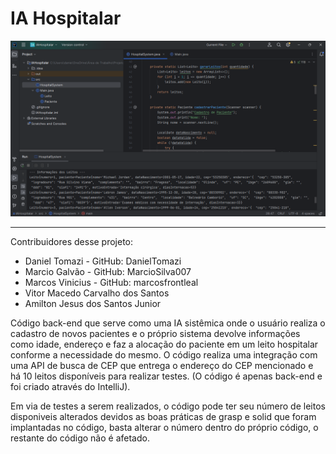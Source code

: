 # IA Hospitalar
![Imagem demonstrando a execução do código](https://github.com/DanielTomazi/IAHospitalar/blob/main/demo-ia-cod.png)
*********
Contribuidores desse projeto:

- Daniel Tomazi - GitHub: DanielTomazi
- Marcio Galvão - GitHub: MarcioSilva007
- Marcos Vinicius - GitHub: marcosfrontleal
- Vitor Macedo Carvalho dos Santos
- Amilton Jesus dos Santos Junior

Código back-end que serve como uma IA sistêmica onde o usuário realiza o cadastro de novos pacientes e o próprio sistema devolve informações como idade, endereço e faz a alocação do paciente em um leito hospitalar conforme a necessidade do mesmo. O código realiza uma integração com uma API de busca de CEP que entrega o endereço do CEP mencionado e há 10 leitos disponíveis para realizar testes. (O código é apenas back-end e foi criado através do IntelliJ).

Em via de testes a serem realizados, o código pode ter seu número de leitos disponiveis alterados devidos as boas práticas de grasp e solid que foram implantadas no código, basta alterar o número dentro do próprio código, o restante do código não é afetado.
